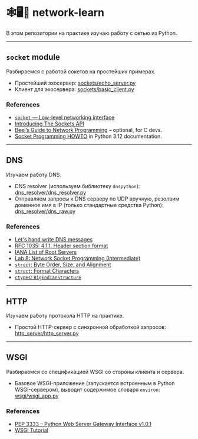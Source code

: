 # 🕸️🖥️🐍 network-learn

В этом репозитории на практике изучаю работу с сетью из Python.

----

## `socket` module

Разбираемся с работой сокетов на простейших примерах.

- Простейший эхосервер: [sockets/echo_server.py](sockets/echo_server.py)
- Клиент для эхосервера: [sockets/basic_client.py](sockets/basic_client.py)

### References

- [`socket` — Low-level networking interface](https://docs.python.org/3/library/socket.html)
- [Introducing The Sockets API](https://beej.us/guide/bgnet0/html/split/introducing-the-sockets-api.html#introducing-the-sockets-api)
- [Beej’s Guide to Network Programming](https://beej.us/guide/bgnet) – optional, for C devs.
- [Socket Programming HOWTO](https://docs.python.org/3.12/howto/sockets.html) in Python 3.12 documentation.

----

## DNS

Изучаем работу DNS.

- DNS resolver (используем библиотеку `dnspython`): [dns_resolver/dns_resolver.py](dns_resolver/dns_resolver.py)
- Отправляем запросы к DNS серверу по UDP вручную, резолвим доменное имя в IP (только стандартные средства Python): 
  [dns_resolver/dns_raw.py](dns_resolver/dns_raw.py)

### References

- [Let's hand write DNS messages](https://web.archive.org/web/20180919041301/https://routley.io/tech/2017/12/28/hand-writing-dns-messages.html)
- [RFC 1035: 4.1.1. Header section format](https://datatracker.ietf.org/doc/html/rfc1035#page-26)
- [IANA List of Root Servers](https://www.iana.org/domains/root/servers)
- [Lab 8: Network Socket Programming (Intermediate)](https://ecs-network.serv.pacific.edu/ecpe-170/lab/lab-network-inter)
- [`struct`: Byte Order, Size, and Alignment](https://docs.python.org/3.12/library/struct.html#byte-order-size-and-alignment)
- [`struct`: Format Characters](https://docs.python.org/3.12/library/struct.html#format-characters)
- [`ctypes`: `BigEndianStructure`](https://docs.python.org/3.12/library/ctypes.html#ctypes.BigEndianStructure)

----

## HTTP

Изучаем работу протокола HTTP на практике.

- Простой HTTP-сервер с синхронной обработкой запросов: [http_server/http_server.py](http_server/http_server.py)

----

## WSGI

Разбираемся со спецификацией WSGI со стороны клиента и сервера.

- Базовое WSGI-приложение (запускается встроенным в Python WSGI-сервером), выводит содержимое словаря `environ`: 
  [wsgi/wsgi_app.py](wsgi/wsgi_app.py)

### References

- [PEP 3333 – Python Web Server Gateway Interface v1.0.1](https://peps.python.org/pep-3333/)
- [WSGI Tutorial](https://wsgi.tutorial.codepoint.net/intro)
